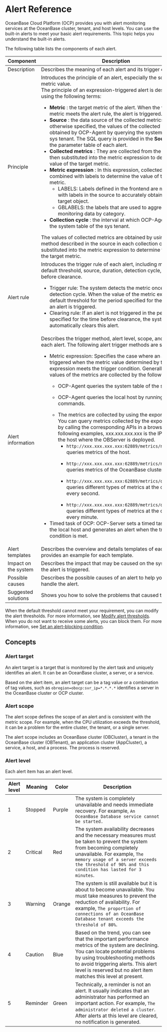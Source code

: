 # Alert Reference

OceanBase Cloud Platform (OCP) provides you with alert monitoring services at the OceanBase cluster, tenant, and host levels. You can use the built-in alerts to meet your basic alert requirements. This topic helps you understand the built-in alerts.

The following table lists the components of each alert.

|      Component       |                                                                         Description                                                                  |
|----------------------|------------------------------------------------------------------------------------------------------------------------------------------|
| Description          | Describes the meaning of each alert and its trigger conditions.                                                                              |
| Principle            | Introduces the principle of an alert, especially the source of a metric value. </br> The principle of an expression-triggered alert is described by using the following terms: <ul><li>**Metric** : the target metric of the alert. When the value of this metric meets the alert rule, the alert is triggered.</li><li> **Source** : the data source of the collected metrics. Unless otherwise specified, the values of the collected metrics are obtained by OCP-Agent by querying the system table of the sys tenant. The SQL query is provided in the **Source** row of the parameter table of each alert. </li><li>  **Collected metrics** : They are collected from the source and then substituted into the metric expression to determine the value of the target metric.</li><li> **Metric expression** : In this expression, collected metrics are combined with labels to determine the value of the target metric.   <ul><li> LABELS: Labels defined in the frontend are matched with labels in the source to accurately obtain data of the target object.</li></ul> <ul><li> GBLABELS: the labels that are used to aggregate the monitoring data by category. </li></ul>  </li><li> **Collection cycle** : the interval at which OCP-Agent queries the system table of the sys tenant. </ul>  The values of collected metrics are obtained by using the method described in the source in each collection cycle and substituted into the metric expression to determine the value of the target metric.   |
| Alert rule           | Introduces the trigger rule of each alert, including metric, default threshold, source, duration, detection cycle, and time before clearance.  <ul><li>Trigger rule: The system detects the metric once in each detection cycle. When the value of the metric exceeds the default threshold for the period specified for the duration, an alert is triggered.</li><li> Clearing rule: If an alert is not triggered in the period specified for the time before clearance, the system automatically clears this alert.</li></ul>  |
| Alert information    | Describes the trigger method, alert level, scope, and target of each alert. The following alert trigger methods are supported: <ul><li>Metric expression: Specifies the case where an alert is triggered when the metric value determined by the metric expression meets the trigger condition. Generally, the values of the metrics are collected by the following means:</li> <ul><li> OCP-Agent queries the system table of the sys tenant.  </ul> </li> <ul><li>OCP-Agent queries the local host by running Linux commands.</ul> </li> <ul><li> The metrics are collected by using the exporter process.  You can query metrics collected by the exporter process by calling the corresponding APIs in a browser. In the following examples, xxx.xxx.xxx.xxx is the IP address of the host where the OBServer is deployed.  <ul><li>`http://xxx.xxx.xxx.xxx:62889/metrics/node/host` queries metrics of the host.</ul> </li><ul><li> `http://xxx.xxx.xxx.xxx:62889/metrics/node/ob` queries metrics of the OceanBase cluster. </ul> </li>  <ul><li>`http://xxx.xxx.xxx.xxx:62889/metrics/ob/perSecond` queries different types of metrics at the cluster level every second.</ul> </li><ul><li> `http://xxx.xxx.xxx.xxx:62889/metrics/ob/perMinute` queries different types of metrics at the cluster level every minute. </ul></li>  </li></ul>    <li> Timed task of OCP: OCP-Server sets a timed task to check the local host and generates an alert when the trigger condition is met.  </li> |
| Alert templates      | Describes the overview and details templates of each alert, and provides an example for each template.       |
| Impact on the system | Describes the impact that may be caused on the system when the alert is triggered.             |
| Possible causes      | Describes the possible causes of an alert to help you locate and handle the alert.   |
| Suggested solutions  | Shows you how to solve the problems that caused the alert.     |

When the default threshold cannot meet your requirement, you can modify the alert thresholds. For more information, see [Modify alert thresholds](5.appendix/2.modify-alert-thresholds.md). When you do not want to receive some alerts, you can block them. For more information, see [Set an alert-blocking condition](../4.user-guide-2/9.alert-management/23.shielded-alert.md).

## Concepts

### Alert target

An alert target is a target that is monitored by the alert task and uniquely identifies an alert. It can be an OceanBase cluster, a server, or a service.

Based on the alert item, an alert target can be a tag value or a combination of tag values, such as `obregion=obocp:svr_ip=*.*.*.*` identifies a server in the OceanBase cluster or OCP cluster.

### Alert scope

The alert scope defines the scope of an alert and is consistent with the metric scope. For example, when the CPU utilization exceeds the threshold, it can be a problem for the entire cluster, the tenant, or a single server.

The alert scope includes an OceanBase cluster (OBCluster), a tenant in the OceanBase cluster (OBTenant), an application cluster (AppCluster), a service, a host, and a process. The process is reserved.

### Alert level

Each alert item has an alert level.

| **Alert level** | **Meaning** | **Color** |                                                                                                                                 **Description**                                                                                                                                  |
|-----------------|-------------|-----------|----------------------------------------------------------------------------------------------------------------------------------------------------------------------------------------------------------------------------------------------------------------------------------|
| 1               | Stopped     | Purple    | The system is completely unavailable and needs immediate recovery. For example,  `An OceanBase Database service cannot be started.`                                                                                                                              |
| 2               | Critical    | Red       | The system availability decreases and the necessary measures must be taken to prevent the system from becoming completely unavailable. For example,  `The memory usage of a server exceeds the threshold of 90% and this condition has lasted for 3 minutes`.    |
| 3               | Warning     | Orange    | The system is still available but it is about to become unavailable. You must take measures to prevent the reduction of availability. For example,  `The proportion of connections of an OceanBase Database tenant exceeds the threshold of 80%`.                |
| 4               | Caution     | Blue      | Based on the trend, you can see that the important performance metrics of the system are declining. You can locate potential problems by using troubleshooting methods to avoid triggering alerts. This alert level is reserved but no alert item matches this level at present. |
| 5               | Reminder    | Green     | Technically, a reminder is not an alert. It usually indicates that an administrator has performed an important action. For example,  `The administrator deleted a cluster`. After alerts at this level are cleared, no notification is generated.                |
